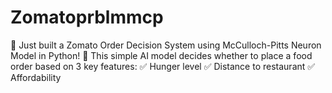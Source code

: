 # Zomatoprblmmcp
🚀 Just built a Zomato Order Decision System using McCulloch-Pitts Neuron Model in Python! 🤖 This simple AI model decides whether to place a food order based on 3 key features: ✅ Hunger level ✅ Distance to restaurant ✅ Affordability
